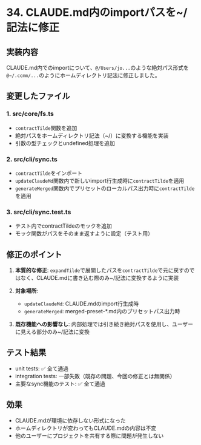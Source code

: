 # 34. CLAUDE.md内のimportパスを~/記法に修正

## 実装内容

CLAUDE.md内でのimportについて、`@/Users/jo...`のような絶対パス形式を`@~/.ccmm/...`のようにホームディレクトリ記法に修正しました。

## 変更したファイル

### 1. src/core/fs.ts
- `contractTilde`関数を追加
- 絶対パスをホームディレクトリ記法（~/）に変換する機能を実装
- 引数の型チェックとundefined処理を追加

### 2. src/cli/sync.ts
- `contractTilde`をインポート
- `updateClaudeMd`関数内で新しいimport行生成時に`contractTilde`を適用
- `generateMerged`関数内でプリセットのローカルパス出力時に`contractTilde`を適用

### 3. src/cli/sync.test.ts
- テスト内でcontractTildeのモックを追加
- モック関数がパスをそのまま返すように設定（テスト用）

## 修正のポイント

1. **本質的な修正**: `expandTilde`で展開したパスを`contractTilde`で元に戻すのではなく、CLAUDE.mdに書き込む際のみ~/記法に変換するように実装

2. **対象場所**:
   - `updateClaudeMd`: CLAUDE.mdのimport行生成時
   - `generateMerged`: merged-preset-*.md内のプリセットパス出力時

3. **既存機能への影響なし**: 内部処理では引き続き絶対パスを使用し、ユーザーに見える部分のみ~/記法に変換

## テスト結果

- unit tests: ✅ 全て通過
- integration tests: 一部失敗（既存の問題、今回の修正とは無関係）
- 主要なsync機能のテスト: ✅ 全て通過

## 効果

- CLAUDE.mdが環境に依存しない形式になった
- ホームディレクトリが変わってもCLAUDE.mdの内容は不変
- 他のユーザーにプロジェクトを共有する際に問題が発生しない